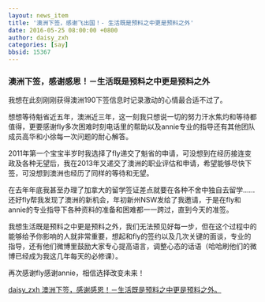 ```yaml
---
layout: news_item
title: '澳洲下签，感谢飞出国！- 生活既是预料之中更是预料之外'
date: 2016-05-25 08:00:00 +0800
author: daisy_zxh
categories: [say]
bbsid: 15367
---
```


### 澳洲下签，感谢感恩！－生活既是预料之中更是预料之外

我想在此刻刚刚获得澳洲190下签信息时记录激动的心情最合适不过了。

想想等待魁省近五年，澳洲近三年，这一刻我只想说一切的努力汗水焦灼和等待都值得，更要感谢fly多次困难时刻电话里的帮助以及annie专业的指导还有其他团队成员高华和小徐每一次问题的耐心解答。

2011年第一个宝宝半岁时我选择了fly递交了魁省的申请，可没想到在经历接连变政及各种无望后，我在2013年又递交了澳洲的职业评估和申请，希望能够尽快下签，可没想到澳洲也经历了同样的等待和无望。

在去年年底我甚至办理了加拿大的留学签证差点就要在各种不舍中独自去留学......还好fly帮我发现了澳洲的新机会，年初新州NSW发给了我邀请，于是在fly和annie的专业指导下各种资料的准备和困难都一一跨过，直到今天的准签。

我想生活既是预料之中更是预料之外，我们无法预见好每一步，但在这个过程中的能够给予你影响的人就非常重要，想起和fly的签约以及几次关键的面谈，专业的指导，还有他们微博里鼓励大家专心提高语言，调整心态的话语（哈哈刷他们的微博已经成为我这几年每天的必修课）。

再次感谢fly感谢annie，相信选择改变未来！

[daisy_zxh 澳洲下签，感谢感恩！－生活既是预料之中更是预料之外。](http://bbs.fcgvisa.com/t/topic/15367)
